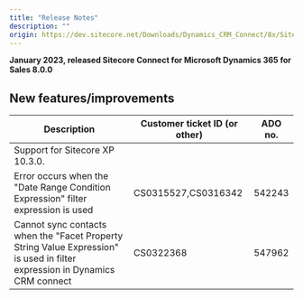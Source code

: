 ```yaml
---
title: "Release Notes"
description: ""
origin: https://dev.sitecore.net/Downloads/Dynamics_CRM_Connect/8x/Sitecore_Connect_for_Microsoft_Dynamics_365_for_Sales_800/Release_Notes
---
```


**January 2023, released Sitecore Connect for Microsoft Dynamics 365 for Sales 8.0.0**

## New features/improvements

 | Description | Customer ticket ID (or other) | ADO no. |
 | --- | --- | --- |
 | Support for Sitecore XP 10.3.0. |  |  |
 | Error occurs when the "Date Range Condition Expression" filter expression is used | CS0315527,CS0316342 | 542243 |
 | Cannot sync contacts when the "Facet Property String Value Expression" is used in filter expression in Dynamics CRM connect | CS0322368 | 547962 |